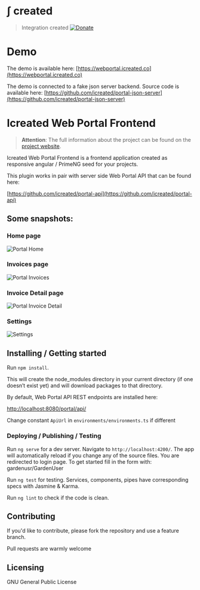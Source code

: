 # &int; created
> Integration created
[![Donate](https://img.shields.io/badge/Donate-PayPal-green.svg)](https://www.paypal.com/cgi-bin/webscr?cmd=_s-xclick&hosted_button_id=7TYVAGLZ7XATQ&source=url)

# Demo
The demo is available here:
[https://webportal.icreated.co](https://webportal.icreated.co)

The demo is connected to a fake json server backend. Source code is available here:
[https://github.com/icreated/portal-json-server](https://github.com/icreated/portal-json-server)

# Icreated Web Portal Frontend
>**Attention**: The full information about the project can be found on the [project website](https://icreated.co/projects/webportal).


Icreated Web Portal Frontend is a frontend application created as responsive angular / PrimeNG seed for your projects.

This plugin works in pair with server side Web Portal API that can be found here:

[https://github.com/icreated/portal-api](https://github.com/icreated/portal-api)

## Some snapshots:

### Home page

![Portal Home](https://icreated.co/assets/images/projects/webportal/screenshot_home.png?raw=true "Portal Home")

### Invoices page

![Portal Invoices](https://icreated.co/assets/images/projects/webportal/screenshot_invoices.png?raw=true "Portal Invoices")

### Invoice Detail page

![Portal Invoice Detail](https://icreated.co/assets/images/projects/webportal/screenshot_invoice_detail.png?raw=true "Portal Invoice Detail")


### Settings

![Settings](https://icreated.co/assets/images/projects/webportal/screenshot_settings.png?raw=true "Settings")


## Installing / Getting started

Run `npm install`.

This will create the node_modules directory in your current directory (if one doesn’t exist yet) and will download packages to that directory.


By default, Web Portal API REST endpoints are installed here:

[http://localhost:8080/portal/api/](http://localhost:8080/portal/api/)

Change constant `ApiUrl` in `environments/environments.ts` if different



### Deploying / Publishing / Testing

Run `ng serve` for a dev server. Navigate to `http://localhost:4200/`. The app will automatically reload if you change any of the source files.
You are redirected to login page. To get started fill in the form with: gardenusr/GardenUser

Run `ng test` for testing. Services, components, pipes have corresponding specs with Jasmine & Karma.

Run `ng lint` to check if the code is clean.


## Contributing

If you'd like to contribute, please fork the repository and use a feature
branch.

Pull requests are warmly welcome


## Licensing

GNU General Public License

